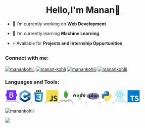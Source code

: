 <h1 align="center">Hello,I'm Manan👋</h1>


- 🔭 I’m currently working on **Web Development**

- 🌱 I’m currently learning **Machine Learning**

- ⚡ Available for **Projects and Internship Oppurtunities**

<h3 align="left">Connect with me:</h3>
<p align="left">
<a href="https://twitter.com/manankohlii" target="blank"><img align="center" src="https://cdn.jsdelivr.net/npm/simple-icons@3.0.1/icons/twitter.svg" alt="manankohlii" height="30" width="40" /></a>
<a href="https://linkedin.com/in/manan-kohli" target="blank"><img align="center" src="https://cdn.jsdelivr.net/npm/simple-icons@3.0.1/icons/linkedin.svg" alt="manan-kohli" height="30" width="40" /></a>
<a href="https://instagram.com/manankohlii" target="blank"><img align="center" src="https://cdn.jsdelivr.net/npm/simple-icons@3.0.1/icons/instagram.svg" alt="manankohlii" height="30" width="40" /></a>
<a href="https://www.codechef.com/users/manankohlii" target="blank"><img align="center" src="https://cdn.jsdelivr.net/npm/simple-icons@3.1.0/icons/codechef.svg" alt="manankohlii" height="30" width="40" /></a>
</p>

<h3 align="left">Languages and Tools:</h3>
<p align="left"> <a href="https://getbootstrap.com" target="_blank"> <img src="https://raw.githubusercontent.com/devicons/devicon/master/icons/bootstrap/bootstrap-plain-wordmark.svg" alt="bootstrap" width="40" height="40"/> </a> <a href="https://www.w3schools.com/cpp/" target="_blank"> <img src="https://raw.githubusercontent.com/devicons/devicon/master/icons/cplusplus/cplusplus-original.svg" alt="cplusplus" width="40" height="40"/> </a> <a href="https://www.w3schools.com/css/" target="_blank"> <img src="https://raw.githubusercontent.com/devicons/devicon/master/icons/css3/css3-original-wordmark.svg" alt="css3" width="40" height="40"/> </a> <a href="https://developer.mozilla.org/en-US/docs/Web/JavaScript" target="_blank"> <img src="https://raw.githubusercontent.com/devicons/devicon/master/icons/javascript/javascript-original.svg" alt="javascript" width="40" height="40"/> </a> <a href="https://www.mongodb.com/" target="_blank"> <img src="https://raw.githubusercontent.com/devicons/devicon/master/icons/mongodb/mongodb-original-wordmark.svg" alt="mongodb" width="40" height="40"/> </a> <a href="https://nodejs.org" target="_blank"> <img src="https://raw.githubusercontent.com/devicons/devicon/master/icons/nodejs/nodejs-original-wordmark.svg" alt="nodejs" width="40" height="40"/> </a> <a href="https://www.php.net" target="_blank"> <img src="https://raw.githubusercontent.com/devicons/devicon/master/icons/php/php-original.svg" alt="php" width="40" height="40"/> </a> <a href="https://www.python.org" target="_blank"> <img src="https://raw.githubusercontent.com/devicons/devicon/master/icons/python/python-original.svg" alt="python" width="40" height="40"/> </a> <a href="https://reactjs.org/" target="_blank"> <img src="https://raw.githubusercontent.com/devicons/devicon/master/icons/react/react-original-wordmark.svg" alt="react" width="40" height="40"/> </a> <a href="https://www.typescriptlang.org/" target="_blank"> <img src="https://raw.githubusercontent.com/devicons/devicon/master/icons/typescript/typescript-original.svg" alt="typescript" width="40" height="40"/> </a> </p>

<p><img align="center" src="https://github-readme-stats.vercel.app/api/top-langs?username=manankohlii&show_icons=true&locale=en&layout=compact" alt="manankohlii" color="blue"/></p>

<img src="https://github-readme-stats.vercel.app/api?username=manankohlii&&show_icons=true&title_color=ffffff&icon_color=bb2acf&text_color=daf7dc&bg_color=151515">
